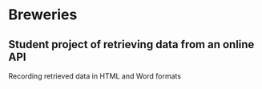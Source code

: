 # Breweries

## Student project of retrieving data from an online API

Recording retrieved data in HTML and Word formats
